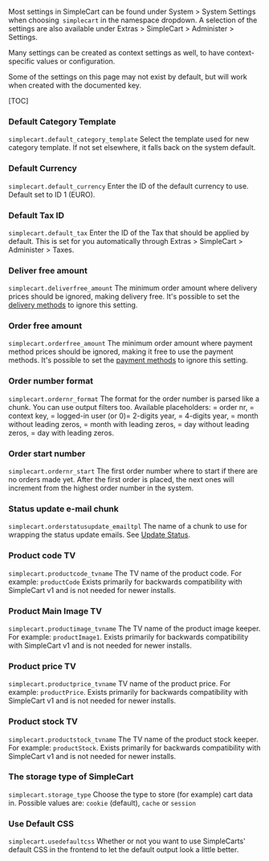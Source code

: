 Most settings in SimpleCart can be found under System > System Settings when choosing` simplecart` in the namespace dropdown. A selection of the settings are also available under Extras > SimpleCart > Administer > Settings. 

Many settings can be created as context settings as well, to have context-specific values or configuration. 

Some of the settings on this page may not exist by default, but will work when created with the documented key. 

[TOC]

### Default Category Template 

`simplecart.default_category_template` Select the template used for new category template. If not set elsewhere, it falls back on the system default.

### Default Currency

`simplecart.default_currency` Enter the ID of the default currency to use. Default set to ID 1 (EURO).

### Default Tax ID

`simplecart.default_tax` Enter the ID of the Tax that should be applied by default. This is set for you automatically through Extras > SimpleCart > Administer > Taxes. 

### Deliver free amount

`simplecart.deliverfree_amount` The minimum order amount where delivery prices should be ignored, making delivery free. It's possible to set the [delivery methods](Manager/Administration/Delivery_Methods) to ignore this setting.

<!-- 
### Disable Order Logging

`simplecart.disable_order_logs` When enabled, the default order logging is disabled. Only important logs are created.
-->

### Order free amount

`simplecart.orderfree_amount` The minimum order amount where payment method prices should be ignored, making it free to use the payment methods. It's possible to set the [payment methods](Manager/Administration/Payment_Methods) to ignore this setting.

### Order number format

`simplecart.ordernr_format` The format for the order number is parsed like a chunk. You can use output filters too. Available placeholders: = order nr, = context key, = logged-in user (or 0)= 2-digits year, = 4-digits year, = month without leading zeros, = month with leading zeros, = day without leading zeros, = day with leading zeros.

### Order start number

`simplecart.ordernr_start` The first order number where to start if there are no orders made yet. After the first order is placed, the next ones will increment from the highest order number in the system. 

### Status update e-mail chunk

`simplecart.orderstatusupdate_emailtpl` The name of a chunk to use for wrapping the status update emails. See [Update Status](Manager/Orders/Update_Status).

### Product code TV

`simplecart.productcode_tvname` The TV name of the product code. For example: `productCode` Exists primarily for backwards compatibility with SimpleCart v1 and is not needed for newer installs. 

### Product Main Image TV

`simplecart.productimage_tvname` The TV name of the product image keeper. For example: `productImage1`. Exists primarily for backwards compatibility with SimpleCart v1 and is not needed for newer installs. 

### Product price TV

`simplecart.productprice_tvname` TV name of the product price. For example: `productPrice`. Exists primarily for backwards compatibility with SimpleCart v1 and is not needed for newer installs. 

### Product stock TV

`simplecart.productstock_tvname` The TV name of the product stock keeper. For example: `productStock`. Exists primarily for backwards compatibility with SimpleCart v1 and is not needed for newer installs. 

### The storage type of SimpleCart

`simplecart.storage_type` Choose the type to store (for example) cart data in. Possible values are: `cookie` (default), `cache` or `session`

### Use Default CSS

`simplecart.usedefaultcss` Whether or not you want to use SimpleCarts' default CSS in the frontend to let the default output look a little better.
